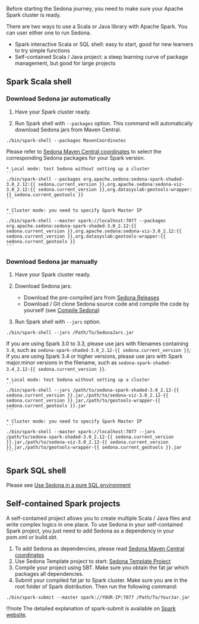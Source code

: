 Before starting the Sedona journey, you need to make sure your Apache Spark cluster is ready.

There are two ways to use a Scala or Java library with Apache Spark. You can user either one to run Sedona.

* Spark interactive Scala or SQL shell: easy to start, good for new learners to try simple functions
* Self-contained Scala / Java project: a steep learning curve of package management, but good for large projects

## Spark Scala shell

### Download Sedona jar automatically

1. Have your Spark cluster ready.

2. Run Spark shell with `--packages` option. This command will automatically download Sedona jars from Maven Central.
```
./bin/spark-shell --packages MavenCoordinates
```
Please refer to [Sedona Maven Central coordinates](maven-coordinates.md) to select the corresponding Sedona packages for your Spark version.

    * Local mode: test Sedona without setting up a cluster
    ```
    ./bin/spark-shell --packages org.apache.sedona:sedona-spark-shaded-3.0_2.12:{{ sedona.current_version }},org.apache.sedona:sedona-viz-3.0_2.12:{{ sedona.current_version }},org.datasyslab:geotools-wrapper:{{ sedona.current_geotools }}
    ```

    * Cluster mode: you need to specify Spark Master IP
    ```
    ./bin/spark-shell --master spark://localhost:7077 --packages org.apache.sedona:sedona-spark-shaded-3.0_2.12:{{ sedona.current_version }},org.apache.sedona:sedona-viz-3.0_2.12:{{ sedona.current_version }},org.datasyslab:geotools-wrapper:{{ sedona.current_geotools }}
    ```

### Download Sedona jar manually
1. Have your Spark cluster ready.

2. Download Sedona jars:
	* Download the pre-compiled jars from [Sedona Releases](../download.md)
	* Download / Git clone Sedona source code and compile the code by yourself (see [Compile Sedona](../compile))
3. Run Spark shell with `--jars` option.
```
./bin/spark-shell --jars /Path/To/SedonaJars.jar
```
If you are using Spark 3.0 to 3.3, please use jars with filenames containing `3.0`, such as `sedona-spark-shaded-3.0_2.12-{{ sedona.current_version }}`; If you are using Spark 3.4 or higher versions, please use jars with Spark major.minor versions in the filename, such as `sedona-spark-shaded-3.4_2.12-{{ sedona.current_version }}`.

    * Local mode: test Sedona without setting up a cluster
    ```
    ./bin/spark-shell --jars /path/to/sedona-spark-shaded-3.0_2.12-{{ sedona.current_version }}.jar,/path/to/sedona-viz-3.0_2.12-{{ sedona.current_version }}.jar,/path/to/geotools-wrapper-{{ sedona.current_geotools }}.jar
    ```

    * Cluster mode: you need to specify Spark Master IP
    ```
    ./bin/spark-shell --master spark://localhost:7077 --jars /path/to/sedona-spark-shaded-3.0_2.12-{{ sedona.current_version }}.jar,/path/to/sedona-viz-3.0_2.12-{{ sedona.current_version }}.jar,/path/to/geotools-wrapper-{{ sedona.current_geotools }}.jar
    ```

## Spark SQL shell

Please see [Use Sedona in a pure SQL environment](../../tutorial/sql-pure-sql/)

## Self-contained Spark projects

A self-contained project allows you to create multiple Scala / Java files and write complex logics in one place. To use Sedona in your self-contained Spark project, you just need to add Sedona as a dependency in your pom.xml or build.sbt.

1. To add Sedona as dependencies, please read [Sedona Maven Central coordinates](maven-coordinates.md)
2. Use Sedona Template project to start: [Sedona Template Project](../../tutorial/demo/)
3. Compile your project using SBT. Make sure you obtain the fat jar which packages all dependencies.
4. Submit your compiled fat jar to Spark cluster. Make sure you are in the root folder of Spark distribution. Then run the following command:
```
./bin/spark-submit --master spark://YOUR-IP:7077 /Path/To/YourJar.jar
```

!!!note
	The detailed explanation of spark-submit is available on [Spark website](https://spark.apache.org/docs/latest/submitting-applications.html).

